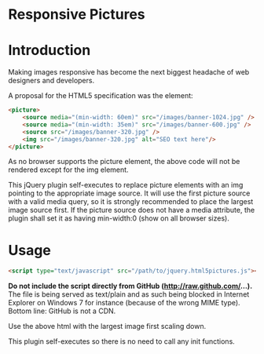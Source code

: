 Responsive Pictures
===================

# Introduction

Making images responsive has become the next biggest headache of web designers and developers.

A proposal for the HTML5 specification was the <picture> element:
```html
<picture>
    <source media="(min-width: 60em)" src="/images/banner-1024.jpg" />
    <source media="(min-width: 35em)" src="/images/banner-600.jpg" />
    <source src="/images/banner-320.jpg" />
    <img src="/images/banner-320.jpg" alt="SEO text here"/>
</picture>
```
As no browser supports the picture element, the above code will not be rendered except for the img element.

This jQuery plugin self-executes to replace picture elements with an img pointing to the appropriate image source. It will use the first picture source with a valid media query, so it is strongly recommended to place the largest image source first. If the picture source does not have a media attribute, the plugin shall set it as having min-width:0 (show on all browser sizes).

# Usage
```html
<script type="text/javascript" src="/path/to/jquery.html5pictures.js"></script>
```

**Do not include the script directly from GitHub (http://raw.github.com/...).** The file is being served as text/plain and as such being blocked in Internet Explorer on Windows 7 for instance (because of the wrong MIME type). Bottom line: GitHub is not a CDN.

Use the above html with the largest image first scaling down.

This plugin self-executes so there is no need to call any init functions.